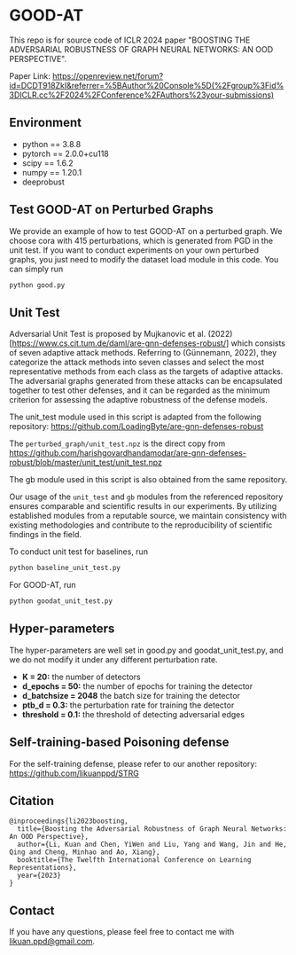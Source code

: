 # GOOD-AT

This repo is for source code of ICLR 2024 paper "BOOSTING THE ADVERSARIAL ROBUSTNESS OF GRAPH NEURAL NETWORKS: AN OOD PERSPECTIVE".

Paper Link: https://openreview.net/forum?id=DCDT918ZkI&referrer=%5BAuthor%20Console%5D(%2Fgroup%3Fid%3DICLR.cc%2F2024%2FConference%2FAuthors%23your-submissions)

## Environment

- python == 3.8.8
- pytorch == 2.0.0+cu118
- scipy == 1.6.2
- numpy == 1.20.1
- deeprobust

## Test GOOD-AT on Perturbed Graphs
We provide an example of how to test GOOD-AT on a perturbed graph. We choose cora with 415 perturbations, which is 
generated from PGD in the unit test. If you want to conduct experiments on your own perturbed graphs, you just need to 
modify the dataset load module in this code. You can simply run

```python
python good.py
```

## Unit Test

Adversarial Unit Test is proposed by
Mujkanovic et al. (2022)[https://www.cs.cit.tum.de/daml/are-gnn-defenses-robust/]  which consists of seven adaptive attack methods.
Referring to (Günnemann, 2022), they categorize
the attack methods into seven classes and select the
most representative methods from each class as the
targets of adaptive attacks. The adversarial graphs
generated from these attacks can be encapsulated
together to test other defenses, and it can be regarded
as the minimum criterion for assessing the adaptive
robustness of the defense models. 

The unit_test module  used in this script is adapted from the following repository:
https://github.com/LoadingByte/are-gnn-defenses-robust

The `perturbed_graph/unit_test.npz` is the direct copy from https://github.com/harishgovardhandamodar/are-gnn-defenses-robust/blob/master/unit_test/unit_test.npz 

The gb module used in this script is also obtained from the same repository.

Our usage of the `unit_test` and `gb` modules from the referenced repository ensures comparable and scientific results in our experiments. By utilizing established modules from a reputable source, we maintain consistency with existing methodologies and contribute to the reproducibility of scientific findings in the field.

To conduct unit test for baselines, run 
```python
python baseline_unit_test.py
```
For GOOD-AT, run
```python
python goodat_unit_test.py
```

## Hyper-parameters
The hyper-parameters are well set in good.py and goodat_unit_test.py, and we do not modify it under any different perturbation rate.

- **K = 20:** the number of detectors
- **d_epochs = 50:** the number of epochs for training the detector
- **d_batchsize = 2048** the batch size for training the detector
- **ptb_d = 0.3:** the perturbation rate for training the detector
- **threshold = 0.1:** the threshold of detecting adversarial edges

## Self-training-based Poisoning defense
For the self-training defense, please refer to our another repository: https://github.com/likuanppd/STRG

## Citation
```
@inproceedings{li2023boosting,
  title={Boosting the Adversarial Robustness of Graph Neural Networks: An OOD Perspective},
  author={Li, Kuan and Chen, YiWen and Liu, Yang and Wang, Jin and He, Qing and Cheng, Minhao and Ao, Xiang},
  booktitle={The Twelfth International Conference on Learning Representations},
  year={2023}
}
```

## Contact

If you have any questions, please feel free to contact me with [likuan.ppd@gmail.com](mailto:likuan.ppd@gmail.com).

